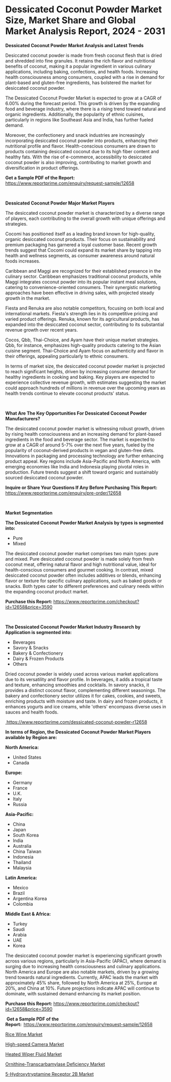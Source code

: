 <p><h1>Dessicated Coconut Powder Market Size, Market Share and Global Market Analysis Report, 2024 - 2031</h1></p><p><strong>Dessicated Coconut Powder Market Analysis and Latest Trends</strong></p>
<p><p>Desiccated coconut powder is made from fresh coconut flesh that is dried and shredded into fine granules. It retains the rich flavor and nutritional benefits of coconut, making it a popular ingredient in various culinary applications, including baking, confections, and health foods. Increasing health consciousness among consumers, coupled with a rise in demand for plant-based and gluten-free ingredients, has bolstered the market for desiccated coconut powder.</p><p>The Dessicated Coconut Powder Market is expected to grow at a CAGR of 6.00% during the forecast period. This growth is driven by the expanding food and beverage industry, where there is a rising trend toward natural and organic ingredients. Additionally, the popularity of ethnic cuisines, particularly in regions like Southeast Asia and India, has further fueled demand. </p><p>Moreover, the confectionery and snack industries are increasingly incorporating desiccated coconut powder into products, enhancing their nutritional profile and flavor. Health-conscious consumers are drawn to products containing desiccated coconut due to its high fiber content and healthy fats. With the rise of e-commerce, accessibility to desiccated coconut powder is also improving, contributing to market growth and diversification in product offerings.</p></p>
<p><strong>Get a Sample PDF of the Report:&nbsp;</strong> <a href="https://www.reportprime.com/enquiry/request-sample/12658?utm_campaign=34&utm_medium=2&utm_source=Github&utm_content=ia&utm_term=27112024&utm_id=dessicated-coconut-powder">https://www.reportprime.com/enquiry/request-sample/12658</a></p>
<p>&nbsp;</p>
<p><strong>Dessicated Coconut Powder Major Market Players</strong></p>
<p><p>The desiccated coconut powder market is characterized by a diverse range of players, each contributing to the overall growth with unique offerings and strategies. </p><p>Cocomi has positioned itself as a leading brand known for high-quality, organic desiccated coconut products. Their focus on sustainability and premium packaging has garnered a loyal customer base. Recent growth trends suggest that Cocomi could expand its market share by tapping into health and wellness segments, as consumer awareness around natural foods increases.</p><p>Caribbean and Maggi are recognized for their established presence in the culinary sector. Caribbean emphasizes traditional coconut products, while Maggi integrates coconut powder into its popular instant meal solutions, catering to convenience-oriented consumers. Their synergistic marketing approaches have been effective in driving sales, with projected steady growth in the market.</p><p>Fiesta and Renuka are also notable competitors, focusing on both local and international markets. Fiesta's strength lies in its competitive pricing and varied product offerings. Renuka, known for its agricultural products, has expanded into the desiccated coconut sector, contributing to its substantial revenue growth over recent years.</p><p>Cocos, Qbb, Thai-Choice, and Ayam have their unique market strategies. Qbb, for instance, emphasizes high-quality products catering to the Asian cuisine segment. Thai-Choice and Ayam focus on authenticity and flavor in their offerings, appealing particularly to ethnic consumers.</p><p>In terms of market size, the desiccated coconut powder market is projected to reach significant heights, driven by increasing consumer demand for healthy ingredients in cooking and baking. Key players are expected to experience collective revenue growth, with estimates suggesting the market could approach hundreds of millions in revenue over the upcoming years as health trends continue to elevate coconut products' status.</p></p>
<p>&nbsp;</p>
<p><strong>What Are The Key Opportunities For Dessicated Coconut Powder Manufacturers?</strong></p>
<p><p>The desiccated coconut powder market is witnessing robust growth, driven by rising health consciousness and an increasing demand for plant-based ingredients in the food and beverage sector. The market is expected to grow at a CAGR of around 5-7% over the next five years, fueled by the popularity of coconut-derived products in vegan and gluten-free diets. Innovations in packaging and processing technology are further enhancing product appeal. Key regions include Asia-Pacific and North America, with emerging economies like India and Indonesia playing pivotal roles in production. Future trends suggest a shift toward organic and sustainably sourced desiccated coconut powder.</p></p>
<p><strong>Inquire or Share Your Questions If Any Before Purchasing This Report:</strong> <a href="https://www.reportprime.com/enquiry/pre-order/12658?utm_campaign=34&utm_medium=2&utm_source=Github&utm_content=ia&utm_term=27112024&utm_id=dessicated-coconut-powder">https://www.reportprime.com/enquiry/pre-order/12658</a></p>
<p>&nbsp;</p>
<p><strong>Market Segmentation</strong></p>
<p><strong>The Dessicated Coconut Powder Market Analysis by types is segmented into:</strong></p>
<p><ul><li>Pure</li><li>Mixed</li></ul></p>
<p><p>The desiccated coconut powder market comprises two main types: pure and mixed. Pure desiccated coconut powder is made solely from fresh coconut meat, offering natural flavor and high nutritional value, ideal for health-conscious consumers and gourmet cooking. In contrast, mixed desiccated coconut powder often includes additives or blends, enhancing flavor or texture for specific culinary applications, such as baked goods or snacks. Both types cater to different preferences and culinary needs within the expanding coconut product market.</p></p>
<p><strong>Purchase this Report:&nbsp;</strong><a href="https://www.reportprime.com/checkout?id=12658&price=3590&utm_campaign=34&utm_medium=2&utm_source=Github&utm_content=ia&utm_term=27112024&utm_id=dessicated-coconut-powder">https://www.reportprime.com/checkout?id=12658&price=3590</a></p>
<p>&nbsp;</p>
<p><strong>The Dessicated Coconut Powder Market Industry Research by Application is segmented into:</strong></p>
<p><ul><li>Beverages</li><li>Savory & Snacks</li><li>Bakery & Confectionery</li><li>Dairy & Frozen Products</li><li>Others</li></ul></p>
<p><p>Dried coconut powder is widely used across various market applications due to its versatility and flavor profile. In beverages, it adds a tropical taste and texture, enhancing smoothies and cocktails. In savory snacks, it provides a distinct coconut flavor, complementing different seasonings. The bakery and confectionery sector utilizes it for cakes, cookies, and sweets, enriching products with moisture and taste. In dairy and frozen products, it enhances yogurts and ice creams, while 'others' encompass diverse uses in sauces and health foods.</p></p>
<p><a href="https://www.reportprime.com/dessicated-coconut-powder-r12658?utm_campaign=34&utm_medium=2&utm_source=Github&utm_content=ia&utm_term=27112024&utm_id=dessicated-coconut-powder">&nbsp;https://www.reportprime.com/dessicated-coconut-powder-r12658</a></p>
<p><strong>In terms of Region, the Dessicated Coconut Powder Market Players available by Region are:</strong></p>
<p>
    <p> <strong> North America: </strong>
        <ul>
            <li>United States</li>
            <li>Canada</li>
        </ul>
        </p> 
    <p> <strong> Europe: </strong>
        <ul>
            <li>Germany</li>
            <li>France</li>
            <li>U.K.</li>
            <li>Italy</li>
            <li>Russia</li>
        </ul>
        </p> 
    <p> <strong> Asia-Pacific: </strong>
        <ul>
            <li>China</li>
            <li>Japan</li>
            <li>South Korea</li>
            <li>India</li>
            <li>Australia</li>
            <li>China Taiwan</li>
            <li>Indonesia</li>
            <li>Thailand</li>
            <li>Malaysia</li>
        </ul>
        </p> 
    <p> <strong> Latin America: </strong>
        <ul>
            <li>Mexico</li>
            <li>Brazil</li>
            <li>Argentina Korea</li>
            <li>Colombia</li>
        </ul>
        </p> 
    <p> <strong> Middle East & Africa: </strong>
        <ul>
            <li>Turkey</li>
            <li>Saudi</li>
            <li>Arabia</li>
            <li>UAE</li>
            <li>Korea</li>
        </ul>
    </p>
    </p>
<p><p>The desiccated coconut powder market is experiencing significant growth across various regions, particularly in Asia-Pacific (APAC), where demand is surging due to increasing health consciousness and culinary applications. North America and Europe are also notable markets, driven by a growing trend towards natural ingredients. Currently, APAC leads the market with approximately 45% share, followed by North America at 25%, Europe at 20%, and China at 10%. Future projections indicate APAC will continue to dominate, with sustained demand enhancing its market position.</p></p>
<p><strong>Purchase this Report: </strong><a href="https://www.reportprime.com/checkout?id=12658&price=3590&utm_campaign=34&utm_medium=2&utm_source=Github&utm_content=ia&utm_term=27112024&utm_id=dessicated-coconut-powder">https://www.reportprime.com/checkout?id=12658&price=3590</a></p>
<p>&nbsp;<strong>Get a Sample PDF of the Report:&nbsp;&nbsp;</strong><a href="https://www.reportprime.com/enquiry/request-sample/12658?utm_campaign=34&utm_medium=2&utm_source=Github&utm_content=ia&utm_term=27112024&utm_id=dessicated-coconut-powder">https://www.reportprime.com/enquiry/request-sample/12658</a></p>
<p><strong></strong></p>
<p><p><a href="https://github.com/mabutironaldo/Market-Research-Report-List-6/blob/main/rice-wine-market.md?utm_campaign=34&utm_medium=2&utm_source=Github&utm_content=ia&utm_term=27112024&utm_id=dessicated-coconut-powder">Rice Wine Market</a></p><p><a href="https://www.linkedin.com/pulse/influencing-factors-high-speed-camera-market-insights-growth-awbkf?utm_campaign=34&utm_medium=2&utm_source=Github&utm_content=ia&utm_term=27112024&utm_id=dessicated-coconut-powder">High-speed Camera Market</a></p><p><a href="https://www.linkedin.com/pulse/whats-driving-heated-wiper-fluid-market-2024-2031-forecast-10-fwlke?utm_campaign=34&utm_medium=2&utm_source=Github&utm_content=ia&utm_term=27112024&utm_id=dessicated-coconut-powder">Heated Wiper Fluid Market</a></p><p><a href="https://issuu.com/reportprime-2/docs/ornithine-transcarbamylase-deficien_e71825642216d1?utm_campaign=34&utm_medium=2&utm_source=Github&utm_content=ia&utm_term=27112024&utm_id=dessicated-coconut-powder">Ornithine-Transcarbamylase Deficiency Market</a></p><p><a href="https://issuu.com/reportprime-2/docs/5-hydroxytryptamine-receptor-2b-mar_394bb67dd5db12?utm_campaign=34&utm_medium=2&utm_source=Github&utm_content=ia&utm_term=27112024&utm_id=dessicated-coconut-powder">5-Hydroxytryptamine Receptor 2B Market</a></p></p>